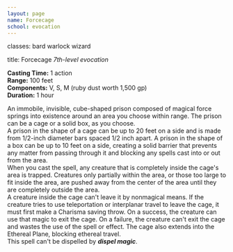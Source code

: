 ```yaml
---
layout: page
name: Forcecage
school: evocation
---
```

classes: bard
         warlock
         wizard

title: Forcecage 
_7th-level evocation_ 

**Casting Time:** 1 action    
**Range:** 100 feet    
**Components:** V, S, M (ruby dust worth 1,500 gp)    
**Duration:** 1 hour 

An immobile, invisible, cube-shaped prison composed of magical force springs into existence around an area you choose within range. The prison can be a cage or a solid box, as you choose.    
A prison in the shape of a cage can be up to 20 feet on a side and is made from 1/2-inch diameter bars spaced 1/2 inch apart. A prison in the shape of a box can be up to 10 feet on a side, creating a solid barrier that prevents any matter from passing through it and blocking any spells cast into or out from the area.    
When you cast the spell, any creature that is completely inside the cage's area is trapped. Creatures only partially within the area, or those too large to fit inside the area, are pushed away from the center of the area until they are completely outside the area.    
A creature inside the cage can't leave it by nonmagical means. If the creature tries to use teleportation or interplanar travel to leave the cage, it must first make a Charisma saving throw. On a success, the creature can use that magic to exit the cage. On a failure, the creature can't exit the cage and wastes the use of the spell or effect. The cage also extends into the Ethereal Plane, blocking ethereal travel.    
This spell can't be dispelled by **_dispel magic_**. 